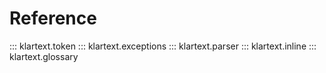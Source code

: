 # Reference

::: klartext.token
::: klartext.exceptions
::: klartext.parser
::: klartext.inline
::: klartext.glossary
